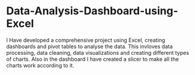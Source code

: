 # Data-Analysis-Dashboard-using-Excel
I Have developed  a comprehensive project using Excel, creating dashboards and pivot tables  to analyse the data. This invloves data processing, data cleaning, data visualizations and creating different types of charts. Also in the dashboard I have created  a slicer to make all the charts work according to it.
